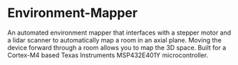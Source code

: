 # Environment-Mapper
An automated environment mapper that interfaces with a stepper motor and a lidar scanner to automatically map a room in an axial plane. Moving the device forward through a room allows you to map the 3D space. Built for a Cortex-M4 based Texas Instruments MSP432E401Y microcontroller.
